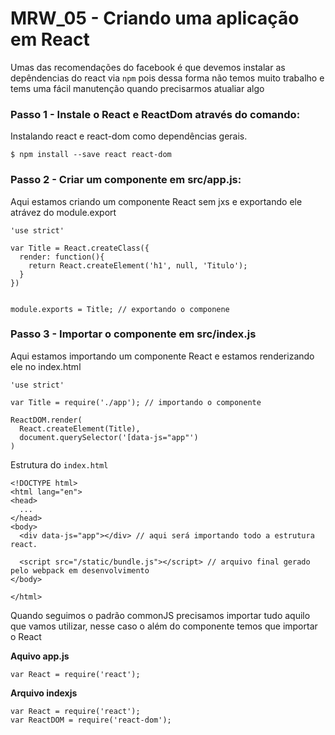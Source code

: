 # MRW_05 - Criando uma aplicação em React
Umas das recomendações do facebook é que devemos instalar as depêndencias do react via `npm` pois
dessa forma não temos muito trabalho e tems uma fácil manutenção quando precisarmos atualiar algo

### Passo 1 - Instale o React e ReactDom através do comando:

Instalando react e react-dom como dependências gerais.
```
$ npm install --save react react-dom
```

### Passo 2 - Criar um componente em src/app.js:
Aqui estamos criando um componente React sem jxs e exportando ele atrávez do module.export

```
'use strict'

var Title = React.createClass({
  render: function(){
    return React.createElement('h1', null, 'Titulo');
  }
})


module.exports = Title; // exportando o componene

```

### Passo 3 - Importar o componente em src/index.js
Aqui estamos importando um componente React e estamos renderizando ele no index.html

```
'use strict'

var Title = require('./app'); // importando o componente

ReactDOM.render(
  React.createElement(Title),
  document.querySelector('[data-js="app"')
)
```

Estrutura do `index.html`

```
<!DOCTYPE html>
<html lang="en">
<head>
  ...
</head>
<body>
  <div data-js="app"></div> // aqui será importando todo a estrutura react.

  <script src="/static/bundle.js"></script> // arquivo final gerado pelo webpack em desenvolvimento
</body>

</html>
```
Quando seguimos o padrão commonJS precisamos importar tudo aquilo que vamos utilizar, nesse caso o além do componente temos que importar o React

**Aquivo app.js**
```
var React = require('react');
```

**Arquivo indexjs**
```
var React = require('react');
var ReactDOM = require('react-dom');
```
